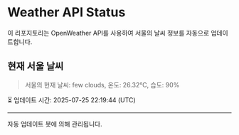 
# Weather API Status

이 리포지토리는 OpenWeather API를 사용하여 서울의 날씨 정보를 자동으로 업데이트합니다.

## 현재 서울 날씨
> 서울의 현재 날씨: few clouds, 온도: 26.32°C, 습도: 90%

⏳ 업데이트 시간: 2025-07-25 22:19:44 (UTC)

---
자동 업데이트 봇에 의해 관리됩니다.
